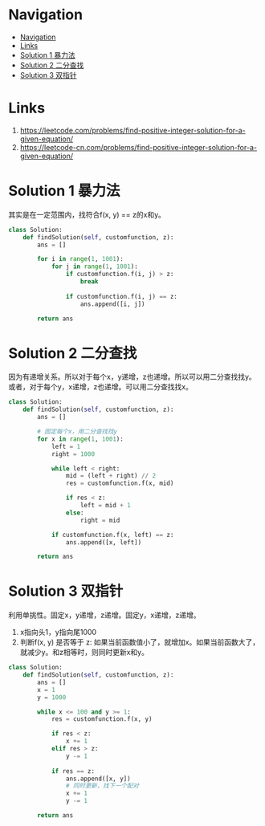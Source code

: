 # Navigation
- [Navigation](#navigation)
- [Links](#links)
- [Solution 1 暴力法](#solution-1-%e6%9a%b4%e5%8a%9b%e6%b3%95)
- [Solution 2 二分查找](#solution-2-%e4%ba%8c%e5%88%86%e6%9f%a5%e6%89%be)
- [Solution 3 双指针](#solution-3-%e5%8f%8c%e6%8c%87%e9%92%88)

# Links
1. https://leetcode.com/problems/find-positive-integer-solution-for-a-given-equation/
2. https://leetcode-cn.com/problems/find-positive-integer-solution-for-a-given-equation/


# Solution 1 暴力法
其实是在一定范围内，找符合f(x, y) == z的x和y。
```python
class Solution:
    def findSolution(self, customfunction, z):
        ans = []

        for i in range(1, 1001):
            for j in range(1, 1001):
                if customfunction.f(i, j) > z:
                    break
                
                if customfunction.f(i, j) == z:
                    ans.append([i, j])

        return ans
```

# Solution 2 二分查找
因为有递增关系。所以对于每个x，y递增，z也递增。所以可以用二分查找找y。
或者，对于每个y，x递增，z也递增。可以用二分查找找x。
```python
class Solution:
    def findSolution(self, customfunction, z):
        ans = []

        # 固定每个x，用二分查找找y
        for x in range(1, 1001):
            left = 1
            right = 1000

            while left < right:
                mid = (left + right) // 2
                res = customfunction.f(x, mid)

                if res < z:
                    left = mid + 1
                else:
                    right = mid

            if customfunction.f(x, left) == z:
                ans.append([x, left])

        return ans
```


# Solution 3 双指针
利用单挑性。固定x，y递增，z递增。固定y，x递增，z递增。
1. x指向头1，y指向尾1000
2. 判断f(x, y) 是否等于 z: 如果当前函数值小了，就增加x。如果当前函数大了，就减少y。和z相等时，则同时更新x和y。
   
```python
class Solution:
    def findSolution(self, customfunction, z):
        ans = []
        x = 1
        y = 1000

        while x <= 100 and y >= 1:
            res = customfunction.f(x, y)

            if res < z:
                x += 1
            elif res > z:
                y -= 1
            
            if res == z:
                ans.append([x, y])
                # 同时更新，找下一个配对
                x += 1
                y -= 1

        return ans
```